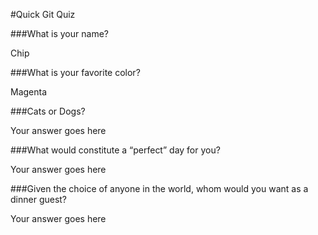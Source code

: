 #Quick Git Quiz

###What is your name?

Chip

###What is your favorite color?

Magenta

###Cats or Dogs?

Your answer goes here

###What would constitute a “perfect” day for you?

Your answer goes here

###Given the choice of anyone in the world, whom would you want as a dinner guest?

Your answer goes here
